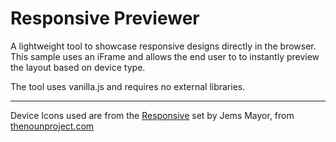# Responsive Previewer
A lightweight tool to showcase responsive designs directly in the browser. This sample uses an iFrame and allows the end user to to instantly preview the layout based on device type. 

The tool uses vanilla.js and requires no external libraries. 

----------
Device Icons used are from the [Responsive](https://thenounproject.com/jum/collection/responsive/?oq=responsive&cidx=0) set by Jems Mayor, from [thenounproject.com](thenounproject.com) 

